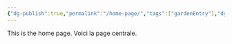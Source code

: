 ```yaml
---
{"dg-publish":true,"permalink":"/home-page/","tags":["gardenEntry"],"dgShowInlineTitle":true}
---
```


This is the home page.
Voici la page centrale.